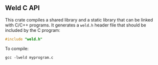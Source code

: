 
## Weld C API

This crate compiles a shared library and a static library that can be linked with C/C++ programs. It generates a `weld.h` header file that should be included by the C program:

```c
#include "weld.h"
```

To compile:

```shell
gcc -lweld myprogram.c
```
